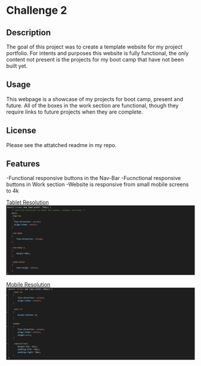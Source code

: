 # Challenge 2

## Description

The goal of this project was to create a template website for my project portfolio. For intents and purposes this website is fully functional, the only content not present is the projects for my boot camp that have not been built yet.


## Usage

This webpage is a showcase of my projects for boot camp, present and future. All of the boxes in the work section are functional, though they require links to future projects when they are complete.

## License

Please see the attatched readme in my repo.


## Features

-Functional responsive buttons in the Nav-Bar
-Fucnctional responsive buttons in Work section
-Website is responsive from small mobile screens to 4k

<u>Tablet Resolution<u>
![Image of website tablet resolution](assets/images/tablet%20resp.png)

<u>Mobile Resolution<u>
![Image of website mobile resolution](assets/images/mobile%20resp.png)


